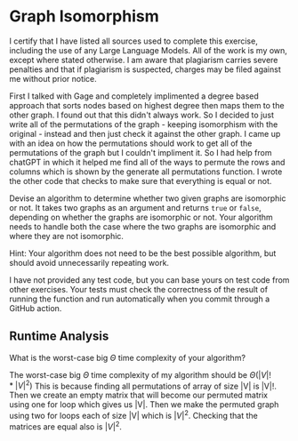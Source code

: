 # Graph Isomorphism

I certify that I have listed all sources used to complete this exercise, including the use of any Large Language Models. All of the work is my own, except where stated otherwise. I am aware that plagiarism carries severe penalties and that if plagiarism is suspected, charges may be filed against me without prior notice.

First I talked with Gage and completely implimented a degree based approach that sorts nodes based on highest degree then maps them to the other graph. I found out that this didn't always work. So I decided to just write all of the permutations of the graph - keeping isomorphism with the original - instead and then just check it against the other graph. I came up with an idea on how the permutations should work to get all of the permutations of the graph but I couldn't impliment it. So I had help from chatGPT in which it helped me find all of the ways to permute the rows and columns which is shown by the generate all permutations function. I wrote the other code that checks to make sure that everything is equal or not.

Devise an algorithm to determine whether two given graphs are isomorphic or not.
It takes two graphs as an argument and returns `true` or `false`, depending on
whether the graphs are isomorphic or not. Your algorithm needs to handle both
the case where the two graphs are isomorphic and where they are not isomorphic.

Hint: Your algorithm does not need to be the best possible algorithm, but should
avoid unnecessarily repeating work.

I have not provided any test code, but you can base yours on test code from
other exercises. Your tests must check the correctness of the result of running
the function and run automatically when you commit through a GitHub action.

## Runtime Analysis

What is the worst-case big $\Theta$ time complexity of your algorithm?

The worst-case big $\Theta$ time complexity of my algorithm should be $\Theta(|V|! * |V|^2)$
This is because finding all permutations of array of size |V| is |V|!. Then we 
create an empty matrix that will become our permuted matrix using one for loop
which gives us |V|. Then we make the permuted graph using two for loops each of
size |V| which is $|V|^2$. Checking that the matrices are equal also is $|V|^2$.
